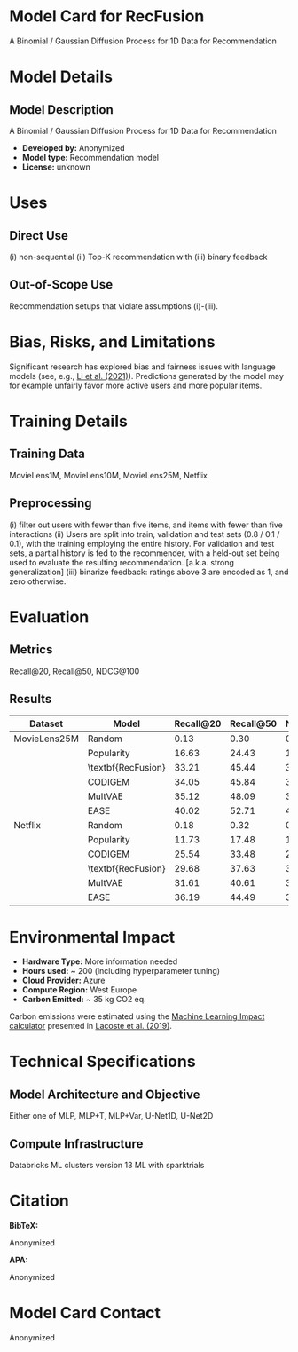 # Model Card for RecFusion

A Binomial / Gaussian Diffusion Process for 1D Data for Recommendation

# Model Details

## Model Description

A Binomial / Gaussian Diffusion Process for 1D Data for Recommendation

- **Developed by:** Anonymized
- **Model type:** Recommendation model
- **License:** unknown

# Uses


## Direct Use

(i) non-sequential (ii) Top-K recommendation with (iii) binary feedback


## Out-of-Scope Use

Recommendation setups that violate assumptions (i)-(iii).


# Bias, Risks, and Limitations

Significant research has explored bias and fairness issues with language models (see, e.g., [Li et al. (2021)](https://arxiv.org/pdf/2205.13619.pdf)). Predictions generated by the model may for example unfairly favor more active users and more popular items.


# Training Details

## Training Data

MovieLens1M, MovieLens10M, MovieLens25M, Netflix

## Preprocessing

(i) filter out users with fewer than five items, and items with fewer than five interactions
(ii) Users are split into train, validation and test sets (0.8 / 0.1 / 0.1), with the training employing the entire history. For validation and test sets, a partial history is fed to the recommender, with a held-out set being used to evaluate the resulting recommendation. [a.k.a. strong generalization]
(iii) binarize feedback: ratings above 3 are encoded as 1, and zero otherwise.

 
# Evaluation

## Metrics

Recall@20, Recall@50, NDCG@100

## Results 

| Dataset      | Model              | Recall@20 | Recall@50 | NDCG@100 |
|--------------|--------------------|-----------|-----------|----------|
| MovieLens25M | Random             | 0.13      | 0.30      | 0.24     |
|              | Popularity         | 16.63     | 24.43     | 19.69    |
|              | \textbf{RecFusion} | 33.21     | 45.44     | 37.31    |
|              | CODIGEM            | 34.05     | 45.84     | 37.90    |
|              | MultVAE            | 35.12     | 48.09     | 39.12    |
|              | EASE               | 40.02     | 52.71     | 43.84    |
| Netflix      | Random             | 0.18      | 0.32      | 0.31     |
|              | Popularity         | 11.73     | 17.48     | 15.89    |
|              | CODIGEM            | 25.54     | 33.48     | 29.08    |
|              | \textbf{RecFusion} | 29.68     | 37.63     | 32.87    |
|              | MultVAE            | 31.61     | 40.61     | 35.23    |
|              | EASE               | 36.19     | 44.49     | 39.35    |


# Environmental Impact

- **Hardware Type:** More information needed
- **Hours used:** ~ 200 (including hyperparameter tuning)
- **Cloud Provider:** Azure
- **Compute Region:** West Europe
- **Carbon Emitted:** ~ 35 kg CO2 eq.

Carbon emissions were estimated using the [Machine Learning Impact calculator](https://mlco2.github.io/impact#compute) presented in [Lacoste et al. (2019)](https://arxiv.org/abs/1910.09700).

# Technical Specifications

## Model Architecture and Objective

Either one of MLP, MLP+T, MLP+Var, U-Net1D, U-Net2D

## Compute Infrastructure

Databricks ML clusters version 13 ML with sparktrials

# Citation

**BibTeX:**

Anonymized

**APA:**

Anonymized

# Model Card Contact

Anonymized
